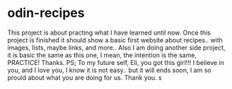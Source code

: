 # odin-recipes

This project is about practing what I have learned until now. Once this project is finished it should show 
a basic first website about recipes.. with images, lists, maybe links, and more.. Also I am doing another side project, it is
basic the same as this one, I mean, the intention is the same, PRACTICE! Thanks. 
PS; To my future self, Eli, you got this girl!!! I believe in you, and I love you, I know it is not easy.. but it will ends soon, 
I am so prould about what you are doing for us. Thank you. s
